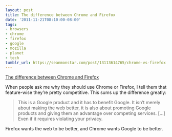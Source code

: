 ```yaml
---
layout: post
title: The difference between Chrome and Firefox
date: '2011-11-21T08:10:00-08:00'
tags:
- browsers
- chrome
- firefox
- google
- mozilla
- planet
- tech
tumblr_url: https://seanmonstar.com/post/13113614765/chrome-vs-firefox
---
```

[The difference between Chrome and Firefox](http://adblockplus.org/blog/google-chrome-and-pre-installed-web-apps)  

When people ask me why they should use Chrome or Firefox, I tell them that feature-wise they’re pretty competitive. This sums up the difference greatly:

> This is a Google product and it has to benefit Google. It isn’t merely about making the web better, it is also about promoting Google products and giving them an advantage over competing services. […] Even if it requires violating your privacy.

Firefox wants the web to be better, and Chrome wants Google to be better.

